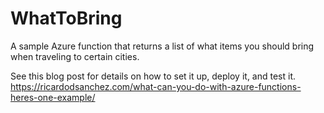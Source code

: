 # WhatToBring
A sample Azure function that returns a list of what items you should bring when traveling to certain cities.

See this blog post for details on how to set it up, deploy it, and test it.
https://ricardodsanchez.com/what-can-you-do-with-azure-functions-heres-one-example/

